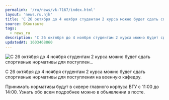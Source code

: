```yaml
---
permalink: '/ru/news/vk-7167/index.html'
layout: 'news.ru.njk'
title: 'С 26 октября до 4 ноября студентам 2 курса можно будет сдать спортивные нормативы для поступлен'
source: ВКонтакте
tags:
  - news_ru
description: 'С 26 октября до 4 ноября студентам 2 курса можно будет сдать спортивные нормативы для поступлен…'
updatedAt: 1603468860
---
```

![С 26 октября до 4 ноября студентам 2 курса можно будет сдать спортивные нормативы для поступлен…](https://sun9-23.userapi.com/impg/oSb0hplMAccMjwKn7QuZ7udUMNlpBrP7_z1Naw/4PJWVf-amCE.jpg?size=1280x853&quality=96&sign=4d5d95ef9639e24bfa859953ba75cc70&c_uniq_tag=pHUVogAcZn2b5b0J-zX_7O0mxCCINWwAv1tRbjd0EGI&type=album)

С 26 октября до 4 ноября студентам 2 курса можно будет сдать спортивные нормативы для поступления на военную кафедру.

Принимать нормативы будут в сквере главного корпуса ВГУ с 11:00 до 14:00. Узнать обо всем подробнее можно в объявлении в посте.
